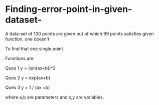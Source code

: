 # Finding-error-point-in-given-dataset-
A data-set of 100 points are given out of which 99 points satisfies given function, one doesn't

To find that one single point

Functions are:

Ques 1  y = (sin(ax+b))^2

Ques 2  y = exp(ax+b)

Ques 3 y = 1 / (ax +b) 

where a,b are parameters and x,y are variables.
